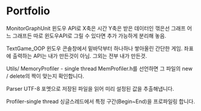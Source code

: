 # Portfolio
MonitorGraphUnit
    윈도우 API로 X축은 시간 Y축은 받은 데이터인 꺾은선 그래프
    어느 그래프든 따로 윈도우API로 그릴 수 있다면 추가 가능하게 분리해 놓음.

TextGame_OOP
    윈도우 콘솔창에서 밑바닥부터 하나하나 쌓아올린 간단한 게임.
    좌표에 출력하는 API는 내가 만든것이 아님.
    그외는 전부 내가 만든것.

Utils/
MemoryProfiler - single thread
    MemProfiler.h를 선언하면 그 파일의 new / delete의 짝이 맞는지 확인합니다.

Parser
    UTF-8 포멧으로 저장된 파일을 읽어 미리 설정된 값을 추출해냅니다.

Profiler-single thread
    싱글스레드에서 특정 구간(Begin~End)을 프로파일링 합니다.